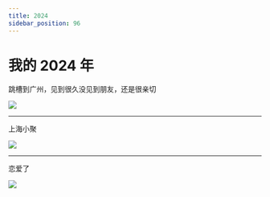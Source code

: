 ```yaml
---
title: 2024
sidebar_position: 96
---
```


# 我的 2024 年

跳槽到广州，见到很久没见到朋友，还是很亲切

![](/img/life/2024-11-04.jpg)

---

上海小聚

![](/img/life/2024-07-28.jpg)

---

恋爱了

![](/img/life/2024-02-24.jpg)

